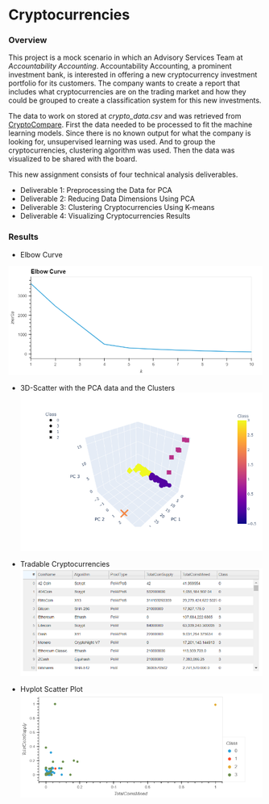 # Cryptocurrencies

### **Overview**

This project is a mock scenario in which an Advisory Services Team at _Accountability Accounting_. Accountability Accounting, a prominent investment bank, is interested in offering a new cryptocurrency investment portfolio for its customers. The company wants to create a report that includes what cryptocurrencies are on the trading market and how they could be grouped to create a classification system for this new investments.

The data to work on stored at _crypto\_data.csv_ and was retrieved from [CryptoCompare](https://min-api.cryptocompare.com/data/all/coinlist). First the data needed to be processed to fit the machine learning models. Since there is no known output for what the company is looking for, unsupervised learning was used. And to group the cryptocurrencies, clustering algorithm was used. Then the data was visualized to be shared with the board.

This new assignment consists of four technical analysis deliverables.

- Deliverable 1: Preprocessing the Data for PCA
- Deliverable 2: Reducing Data Dimensions Using PCA
- Deliverable 3: Clustering Cryptocurrencies Using K-means
- Deliverable 4: Visualizing Cryptocurrencies Results

### **Results**

- Elbow Curve

![image](Images/Elbow_Curve.png)

- 3D-Scatter with the PCA data and the Clusters
![image](Images/clustered.png)

- Tradable Cryptocurrencies
![image](Images/tradable_cryptocurrencies.PNG)

- Hvplot Scatter Plot
![image](Images/hvplot.png)


